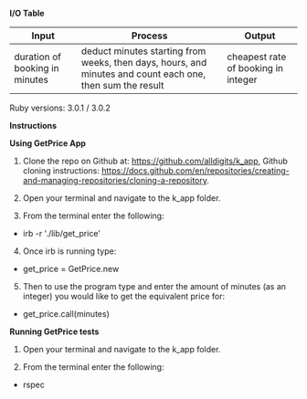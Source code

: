 
**I/O Table**

| Input                         | Process       | Output        |
| ---------------------------- | ----------------- | ----------------- |
| duration of booking in minutes   |  deduct minutes starting from weeks, then days, hours, and minutes and count each one, then sum the result  | cheapest rate of booking in integer |

Ruby versions: 3.0.1 / 3.0.2

**Instructions**

**Using GetPrice App**

1. Clone the repo on Github at: https://github.com/alldigits/k_app, Github cloning instructions: https://docs.github.com/en/repositories/creating-and-managing-repositories/cloning-a-repository.

2. Open your terminal and navigate to the k_app folder.

3. From the terminal enter the following: 
  - irb -r './lib/get_price'

4. Once irb is running type: 
  - get_price = GetPrice.new

5. Then to use the program type and enter the amount of minutes (as an integer) you would like to get the equivalent price for:
  - get_price.call(minutes)



**Running GetPrice tests**

1. Open your terminal and navigate to the k_app folder.

2. From the terminal enter the following: 
  - rspec
